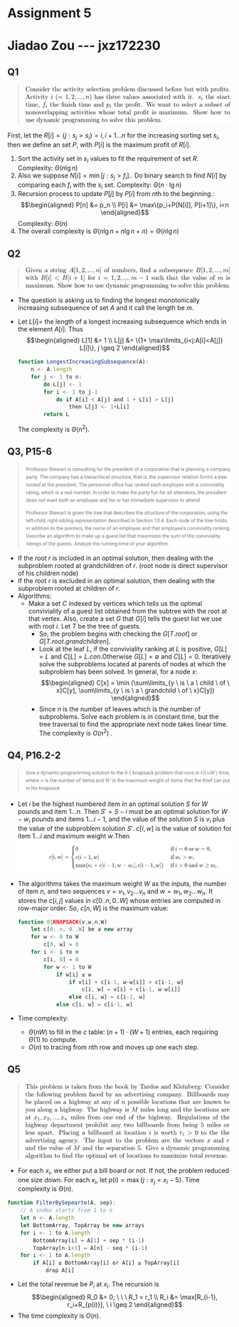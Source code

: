 # Assignment 5
# Jiadao Zou --- jxz172230
## Q1
> ![-w842](media/15626231701852/15626232010726.jpg)

First, let the $R[i]=\{j:s_j>s_i\}={i,i+1...n}$ for the increasing sorting set $s_i$, then we define an set $P$, with $P[i]$ is the maximum profit of $R[i]$.
1. Sort the activity set in $s_i$ values to fit the requirement of set $R$. Complexity: $\Theta(n \lg n)$
2. Also we suppose $N[i]=\min[j:s_j>f_i].$. Do binary search to find $N[i]$ by comparing each $f_i$ with the $s_i$ set. Complexity: $\Theta(n \cdot \lg n)$
3. Recursion process to update $P[j]$ by $P[i]$ from $n$th to the beginning.:
$$\begin{aligned}
P[n] &= p_n         \\ 
P[i] &= \max\{p_i+P[N[i]], P[i+1]\}, i<n
\end{aligned}$$Complexity: $\Theta(n)$
1. The overall complexity is $\Theta( n\lg n + n\lg n + n) = \Theta(n\lg n)$ 

## Q2
> ![-w841](media/15626231701852/15626233032856.jpg)

- The question is asking us to finding the longest monotonically increasing subsequence of set $A$ and it call the length be $m$.
- Let $L[i]=$ the length of a longest increasing subsequence which ends in the element $A[i]$. Thus
    $$\begin{aligned}
    L[1] &= 1        \\
    L[j] &= \{1+ \max\limits_{i<j:A[i]<A[j]} L[i]\}, j \geq 2
    \end{aligned}$$
    
    ```js
   function LongestIncreasingSubsequence(A):
        n <- A.length
        for j <- 1 to n:
            do L[j] <- 1
            for i <- 1 to j-1
                do if A[i] < A[j] and 1 + L[i] > L[j]
                    then L[j] <- 1+L[i]
            return L
    ```
    The complexity is $\Theta(n^2)$.
    

## Q3, P15-6
> ![-w745](media/15626231701852/15626233796438.jpg)

- If the root $r$ is included in an optimal solution, then dealing with the subproblem rooted at grandchildren of $r$. (root node is direct supervisor of his children node)
- If the root $r$ is excluded in an optimal solution, then dealing with the subproblem rooted at children of $r$.
- Algorithms:
    - Make a set $C$ indexed by vertices which tells us the optimal conviviality of a guest list obtained from the subtree with the root at that vertex. Also, create a set $G$ that $G[i]$ tells the guest list we use with root $i$. Let $T$ be the tree of guests. 
        - So, the problem begins with checking the $G[T.root]$ or $G[T.root.grandchildren]$.
        - Look at the leaf $L$, if the conviviality ranking at $L$ is positive, $G[L]={L}$ and $C[L]=L.con$.Otherwise $G[L]=\emptyset$ and $C[L]=0$. Iteratively solve the subproblems located at parents of nodes at which the subproblem has been solved. In general, for a node $x$:
        $$\begin{aligned}
        C[x] = \min (\sum\limits_{y \ is \ a \ child \ of \ x}C[y], \sum\limits_{y \ is \ a \ grandchild \ of \ x}C[y])
        \end{aligned}$$
        - Since $n$ is the number of leaves which is the number of subproblems. Solve each problem is in constant time, but the tree traversal to find the appropriate next node takes linear time. The complexity is $O(n^2)$ .

## Q4, P16.2-2
> ![-w746](media/15626231701852/15626234368669.jpg)

- Let $i$ be the highest numbered item in an optimal solution $S$ for $W$ pounds and item $1...n$. Then $S'=S-{i}$ must be an optimal solution for $W-w_i$ pounds and items $1...i-1$, and the value of the solution $S$ is $v_i$ plus the value of the subproblem solution $S'$.
$c[i,w]$ is the value of solution for item $1...i$ and maximum weight $w$.Then
![-w731](media/15626231701852/15626416331368.jpg)
- The algorithms takes the maximum weight $W$ as the inputs, the number of item $n$, and two sequences $v={v_1,v_2...v_n}$ and $w={w_1,w_2...w_n}$. It stores the $c[i,j]$ values in $c[0..n, 0..W]$ whose entries are computed in row-major order. So, $c[n, W]$ is the maximum value:

    ```js
    function 01KNAPSACK(v,w,n,W)
        let c[0..n, 0..W] be a new array
        for w <- 0 to W
            c[0, w] = 0
        for i <- i to n
            c[i, 0] = 0
            for w <- 1 to W
                if w[i] ≤ w
                    if v[i] + c[i-1, w-w[i]] > c[i-1, w]
                        c[i, w] = v[i] + c[i-1, w-w[i]]
                    else c[i, w] = c[i-1, w]
                else c[i, w] = c[i-1, w]
    ```
- Time complexity:
    - $\Theta(nW)$ to fill in the $c$ table: $(n+1) \cdot (W+1)$ entries, each requiring $\Theta(1)$ to compute.
    - $O(n)$ to tracing from $n$th row and moves up one each step.

## Q5
> ![-w843](media/15626231701852/15626234641790.jpg)

- For each $x_i$, we either put a bill board or not. If not, the problem reduced one size down. For each $x_i$, let $p(i)=\max\{j:x_j<x_i-5\}$. Time complexity is $\Theta(n)$.

```js
function FilterBySepearte(A, sep):
    // A index starts from 1 to n
    let n <- A.length
    let BottomArray, TopArray be new arrays
    for i <- 1 to A.length
        BottomArray[i] = A[1] + sep * (i-1)
        TopArray[n-i+1] = A[n] - seq * (i-1)
    for i <- 1 to A.length
        if A[i] ≤ BottomArray[i] or A[i] ≥ TopArray[i]
            drop A[i] 
```
- Let the total revenue be $P_i$ at $x_i$. The recursion is 
$$\begin{aligned}
R_0 &= 0; \ \ \ R_1 = r_1        \\
R_i &= \max[R_{i-1}, r_i+R_{p(i)}], \ i \geq 2 
\end{aligned}$$
- The time complexity is $O(n)$.